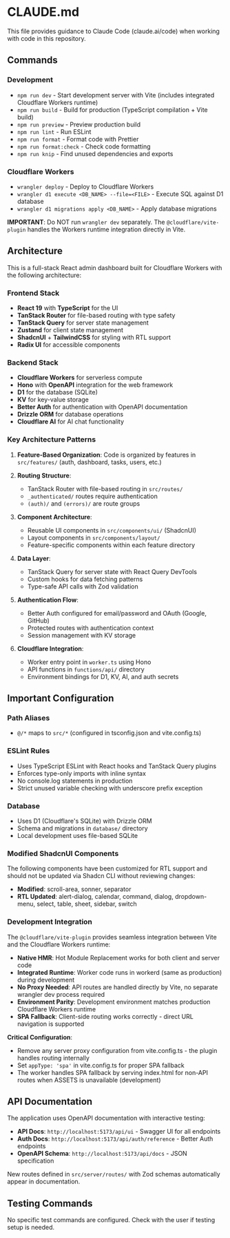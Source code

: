 # CLAUDE.md

This file provides guidance to Claude Code (claude.ai/code) when working with code in this repository.

## Commands

### Development
- `npm run dev` - Start development server with Vite (includes integrated Cloudflare Workers runtime)
- `npm run build` - Build for production (TypeScript compilation + Vite build)
- `npm run preview` - Preview production build
- `npm run lint` - Run ESLint
- `npm run format` - Format code with Prettier
- `npm run format:check` - Check code formatting
- `npm run knip` - Find unused dependencies and exports

### Cloudflare Workers
- `wrangler deploy` - Deploy to Cloudflare Workers
- `wrangler d1 execute <DB_NAME> --file=<FILE>` - Execute SQL against D1 database
- `wrangler d1 migrations apply <DB_NAME>` - Apply database migrations

**IMPORTANT**: Do NOT run `wrangler dev` separately. The `@cloudflare/vite-plugin` handles the Workers runtime integration directly in Vite.

## Architecture

This is a full-stack React admin dashboard built for Cloudflare Workers with the following architecture:

### Frontend Stack
- **React 19** with **TypeScript** for the UI
- **TanStack Router** for file-based routing with type safety
- **TanStack Query** for server state management
- **Zustand** for client state management
- **ShadcnUI** + **TailwindCSS** for styling with RTL support
- **Radix UI** for accessible components

### Backend Stack
- **Cloudflare Workers** for serverless compute
- **Hono** with **OpenAPI** integration for the web framework
- **D1** for the database (SQLite)
- **KV** for key-value storage
- **Better Auth** for authentication with OpenAPI documentation
- **Drizzle ORM** for database operations
- **Cloudflare AI** for AI chat functionality

### Key Architecture Patterns

1. **Feature-Based Organization**: Code is organized by features in `src/features/` (auth, dashboard, tasks, users, etc.)

2. **Routing Structure**: 
   - TanStack Router with file-based routing in `src/routes/`
   - `_authenticated/` routes require authentication
   - `(auth)/` and `(errors)/` are route groups

3. **Component Architecture**:
   - Reusable UI components in `src/components/ui/` (ShadcnUI)
   - Layout components in `src/components/layout/`
   - Feature-specific components within each feature directory

4. **Data Layer**:
   - TanStack Query for server state with React Query DevTools
   - Custom hooks for data fetching patterns
   - Type-safe API calls with Zod validation

5. **Authentication Flow**:
   - Better Auth configured for email/password and OAuth (Google, GitHub)
   - Protected routes with authentication context
   - Session management with KV storage

6. **Cloudflare Integration**:
   - Worker entry point in `worker.ts` using Hono
   - API functions in `functions/api/` directory
   - Environment bindings for D1, KV, AI, and auth secrets

## Important Configuration

### Path Aliases
- `@/*` maps to `src/*` (configured in tsconfig.json and vite.config.ts)

### ESLint Rules
- Uses TypeScript ESLint with React hooks and TanStack Query plugins
- Enforces type-only imports with inline syntax
- No console.log statements in production
- Strict unused variable checking with underscore prefix exception

### Database
- Uses D1 (Cloudflare's SQLite) with Drizzle ORM
- Schema and migrations in `database/` directory
- Local development uses file-based SQLite

### Modified ShadcnUI Components
The following components have been customized for RTL support and should not be updated via Shadcn CLI without reviewing changes:
- **Modified**: scroll-area, sonner, separator
- **RTL Updated**: alert-dialog, calendar, command, dialog, dropdown-menu, select, table, sheet, sidebar, switch

### Development Integration
The `@cloudflare/vite-plugin` provides seamless integration between Vite and the Cloudflare Workers runtime:

- **Native HMR**: Hot Module Replacement works for both client and server code
- **Integrated Runtime**: Worker code runs in workerd (same as production) during development
- **No Proxy Needed**: API routes are handled directly by Vite, no separate wrangler dev process required
- **Environment Parity**: Development environment matches production Cloudflare Workers runtime
- **SPA Fallback**: Client-side routing works correctly - direct URL navigation is supported

**Critical Configuration**:
- Remove any server proxy configuration from vite.config.ts - the plugin handles routing internally
- Set `appType: 'spa'` in vite.config.ts for proper SPA fallback
- The worker handles SPA fallback by serving index.html for non-API routes when ASSETS is unavailable (development)

## API Documentation

The application uses OpenAPI documentation with interactive testing:

- **API Docs**: `http://localhost:5173/api/ui` - Swagger UI for all endpoints
- **Auth Docs**: `http://localhost:5173/api/auth/reference` - Better Auth endpoints
- **OpenAPI Schema**: `http://localhost:5173/api/docs` - JSON specification

New routes defined in `src/server/routes/` with Zod schemas automatically appear in documentation.

## Testing Commands
No specific test commands are configured. Check with the user if testing setup is needed.